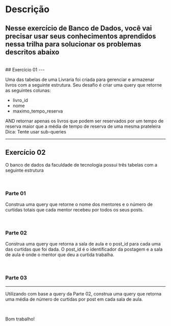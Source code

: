 # Descrição

## Nesse exercício de Banco de Dados, você vai precisar usar seus conhecimentos aprendidos nessa trilha para solucionar os problemas descritos abaixo

<br>
## Exercício 01
---

Uma das tabelas de uma Livraria foi criada para gerenciar e armazenar livros com a seguinte estrutura. Seu desafio é criar uma query que retorne as seguintes colunas:

* livro_id
* nome
* maximo_tempo_reserva

AND retornar apenas os livros que podem ser reservados por um tempo de reserva maior que a média de tempo de reserva de uma mesma prateleira
Dica: Tente usar sub-queries

---

## Exercício 02

O banco de dados da faculdade de tecnologia possui três tabelas com a seguinte estrutura

<br>

### Parte 01

Construa uma query que retorne o nome dos mentores e o número de curtidas totais que cada mentor recebeu por todos os seus posts.

<br>

### Parte 02

Construa uma query que retorna a sala de aula e o post_id para cada uma das curtidas que foi dada. O post_id é o identificador da postagem e a sala de aula é onde o mentor que deu a curtida trabalha.

<br>

### Parte 03
---

Utilizando com base a query da Parte 02, construa uma query que retorna uma média de número de curtidas por post em cada sala de aula.

<br>

Bom trabalho!
